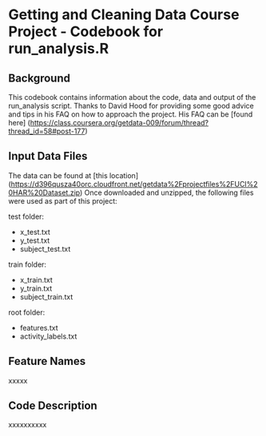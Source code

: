 Getting and Cleaning Data Course Project - Codebook for run_analysis.R
======================================================================

Background
-----------

This codebook contains information about the code, data and output of the run_analysis script.
Thanks to David Hood for providing some good advice and tips in his FAQ on how to approach the project.
His FAQ can be [found here] (https://class.coursera.org/getdata-009/forum/thread?thread_id=58#post-177)


Input Data Files
----------------

The data can be found at [this location] (https://d396qusza40orc.cloudfront.net/getdata%2Fprojectfiles%2FUCI%20HAR%20Dataset.zip)
Once downloaded and unzipped, the following files were used as part of this project:

test folder:
* x_test.txt
* y_test.txt
* subject_test.txt
	
train folder:
* x_train.txt
* y_train.txt
* subject_train.txt	
	
root folder:
* features.txt
* activity_labels.txt


Feature Names
-------------

xxxxx





Code Description
----------------


xxxxxxxxxx


